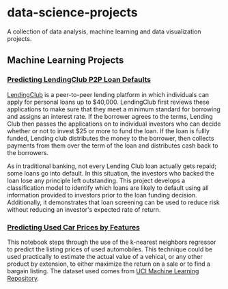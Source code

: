 # data-science-projects
A collection of data analysis, machine learning and data visualization projects.

## Machine Learning Projects

### [Predicting LendingClub P2P Loan Defaults](https://github.com/jnees/data-science-projects/tree/master/Predicting_Lending_Club_Loan_Defaults)

[LendingClub](https://www.lendingclub.com/) is a peer-to-peer lending platform in which individuals can apply for personal loans up to $40,000. LendingClub first reviews these applications to make sure that they meet a minimum standard for borrowing and assigns an interest rate. If the borrower agrees to the terms, Lending Club then passes the applications on to individual investors who can decide whether or not to invest $25 or more to fund the loan. If the loan is fullly funded, Lending club distributes the money to the borrower, then collects payments from them over the term of the loan and distributes cash back to the borrowers.

As in traditional banking, not every Lending Club loan actually gets repaid; some loans go into default. In this situation, the investors who backed the loan lose any principle left outstanding. This project develops a classification model to identify which loans are likely to default using all information provided to investors prior to the loan funding decision. Additionally, it demonstrates that loan screening can be used to reduce risk without reducing an investor's expected rate of return.

### [Predicting Used Car Prices by Features](https://github.com/jnees/data-science-projects/tree/master/Predicting%20Car%20Prices%20-%20KNeighbors%20Regression)

This notebook steps through the use of the k-nearest neighbors regressor to predict the listing prices of used automobiles. This technique could be used practically to estimate the actual value of a vehical, or any other product by extension, to either maximize the return on a sale or to find a bargain listing. The dataset used comes from [UCI Machine Learning Repository](https://archive.ics.uci.edu/ml/datasets/automobile).
